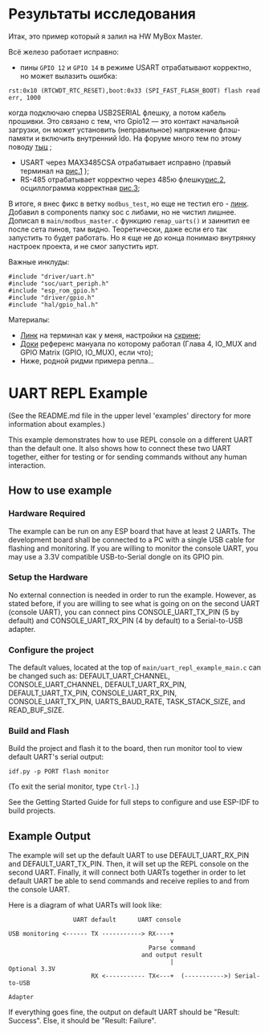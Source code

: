 # Результаты исследования

Итак, это пример который я залил на HW MyBox Master. 

Всё железо работает исправно:
- пины `GPIO 12` и `GPIO 14` в режиме USART отрабатывают корректно, но может вылазить ошибка: 

```
rst:0x10 (RTCWDT_RTC_RESET),boot:0x33 (SPI_FAST_FLASH_BOOT) flash read err, 1000
```

 когда подключаю сперва USB2SERIAL флешку, а потом кабель прошивки. Это связано с тем, что Gpio12 — это контакт начальной загрузки, он может установить (неправильное) напряжение флэш-памяти и включить внутренний ldo. На форуме много тем по этому поводу [тыц](https://www.esp32.com/viewtopic.php?t=9941) ;
- USART через MAX3485CSA отрабатывает исправно (правый терминал на [рис.1](.\img\photo_2022-09-01_02-06-19.jpg) );
- RS-485 отрабатывает корректно через 485ю флешку[рис.2](img\photo_2022-09-01_02-06-38.jpg), осциллограмма корректная [рис.3](img\photo_2022-09-01_01-55-49.jpg); 


В итоге, я внес фикс в ветку `modbus_test`, но еще не тестил его - [линк](https://github.com/PetrZapletal/ESP-EVSE3upgrade/commit/aaa94becef42dfe79100171848496d0885c0e41d).
Добавил в components папку soc с либами, но не чистил лишнее.
Дописал в `main/modbus_master.c` функцию `remap_uarts()` и заинитил ее после сета пинов, там видно.
Теоретически, даже если его так запустить то будет работать. Но я єще не до конца понимаю внутрянку настроек проекта, и не смог запустить ирт.

Важные инклуды:
```
#include "driver/uart.h"
#include "soc/uart_periph.h"
#include "esp_rom_gpio.h"
#include "driver/gpio.h"
#include "hal/gpio_hal.h"
```

Материалы: 
- [Линк](https://micro-pi.ru/terminal-1-9b-%D1%80%D0%B0%D0%B1%D0%BE%D1%82%D0%B0%D0%B5%D0%BC-com-%D0%BF%D0%BE%D1%80%D1%82%D0%BE%D0%BC/) на терминал как у меня, настройки на [скрине](img\photo_2022-09-01_02-06-19.jpg);
- [Доки](https://www.espressif.com/sites/default/files/documentation/esp32_technical_reference_manual_en.pdf) референс мануала по которому работал (Глава 4, IO_MUX and GPIO Matrix (GPIO, IO_MUX), если что);
- Ниже, родной ридми примера репла...


# UART REPL Example

(See the README.md file in the upper level 'examples' directory for more information about examples.)

This example demonstrates how to use REPL console on a different UART than the default one.
It also shows how to connect these two UART together, either for testing or for sending commands
without any human interaction.

## How to use example

### Hardware Required

The example can be run on any ESP board that have at least 2 UARTs. The development board shall be connected to a
PC with a single USB cable for flashing and monitoring. If you are willing to monitor the console UART, you may use
a 3.3V compatible USB-to-Serial dongle on its GPIO pin.

### Setup the Hardware

No external connection is needed in order to run the example. However, as stated before, if you are willing to see what
is going on on the second UART (console UART), you can connect pins CONSOLE_UART_TX_PIN (5 by default) and
CONSOLE_UART_RX_PIN (4 by default) to a Serial-to-USB adapter.

### Configure the project

The default values, located at the top of `main/uart_repl_example_main.c` can be changed such as:
DEFAULT_UART_CHANNEL, CONSOLE_UART_CHANNEL, DEFAULT_UART_RX_PIN, DEFAULT_UART_TX_PIN, CONSOLE_UART_RX_PIN,
CONSOLE_UART_TX_PIN, UARTS_BAUD_RATE, TASK_STACK_SIZE, and READ_BUF_SIZE.

### Build and Flash

Build the project and flash it to the board, then run monitor tool to view default UART's serial output:

```
idf.py -p PORT flash monitor
```

(To exit the serial monitor, type ``Ctrl-]``.)

See the Getting Started Guide for full steps to configure and use ESP-IDF to build projects.

## Example Output

The example will set up the default UART to use DEFAULT_UART_RX_PIN and DEFAULT_UART_TX_PIN. Then, it will set up
the REPL console on the second UART. Finally, it will connect both UARTs together in order to let default UART
be able to send commands and receive replies to and from the console UART.

Here is a diagram of what UARTs will look like:

```
                  UART default      UART console

USB monitoring <------ TX -----------> RX----+
                                             v
                                       Parse command
                                     and output result
                                             |                 Optional 3.3V
                       RX <----------- TX<---+  (----------->) Serial-to-USB
                                                                  Adapter
```

If everything goes fine, the output on default UART should be "Result: Success". Else, it should be "Result: Failure".
